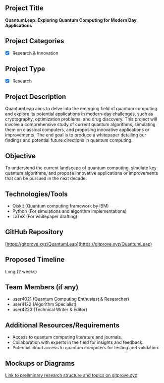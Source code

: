 ## Project Title

**QuantumLeap: Exploring Quantum Computing for Modern Day Applications**

## Project Categories

- [x] Research & Innovation

## Project Type

- [x] Research

## Project Description

QuantumLeap aims to delve into the emerging field of quantum computing and explore its potential applications in modern-day challenges, such as cryptography, optimization problems, and drug discovery. This project will involve a comprehensive study of current quantum algorithms, simulating them on classical computers, and proposing innovative applications or improvements. The end goal is to produce a whitepaper detailing our findings and potential future directions in quantum computing.

## Objective

To understand the current landscape of quantum computing, simulate key quantum algorithms, and propose innovative applications or improvements that can be pursued in the next decade.

## Technologies/Tools

- Qiskit (Quantum computing framework by IBM)
- Python (For simulations and algorithm implementations)
- LaTeX (For whitepaper drafting)

## GitHub Repository

[https://gitprove.xyz/QuantumLeap](https://gitprove.xyz/QuantumLeap)

## Proposed Timeline

Long (2 weeks)

## Team Members (if any)

- user4021 (Quantum Computing Enthusiast & Researcher)
- user4122 (Algorithm Specialist)
- user4223 (Technical Writer & Editor)

## Additional Resources/Requirements

- Access to quantum computing literature and journals.
- Collaboration with experts in the field for insights and feedback.
- Potential cloud access to quantum computers for testing and validation.

## Mockups or Diagrams

[Link to preliminary research structure and topics on gitprove.xyz](https://gitprove.xyz/path-to-designs)
